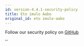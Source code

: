 ```yaml
---
id: version-4.4.1-security-policy
title: Eto imulo Aabo
original_id: eto imulo-aabo
---
```


Follow our security policy on [GitHub](https://github.com/verdaccio/verdaccio/security/policy)

<div id="codefund">''</div>

